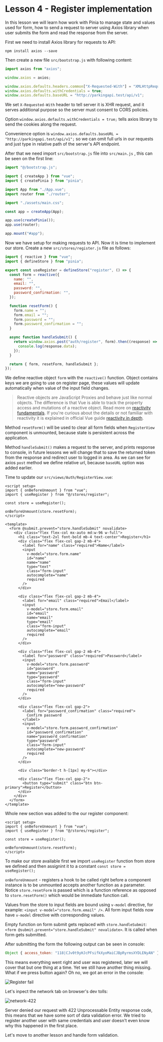 # Lesson 4 - Register implementation

In this lesson we will learn how work with Pinia to manage state and values used for form, how to send a request to server using Axios library when user submits the form and read the response from the server.

First we need to install Axios library for requests to API:

```shell
npm install axios --save
```

Then create a new file `src/bootstrap.js` with following content:

```js
import axios from "axios";

window.axios = axios;

window.axios.defaults.headers.common["X-Requested-With"] = "XMLHttpRequest";
window.axios.defaults.withCredentials = true;
window.axios.defaults.baseURL = "http://parkingapi.test/api/v1";
```

We set `X-Requested-With` header to tell server it is XHR request, and it serves additional purpose so the server must consent to CORS policies.

Option `window.axios.defaults.withCredentials = true;` tells axios library to send the cookies along the request.

Convenience option is `window.axios.defaults.baseURL = "http://parkingapi.test/api/v1";` so we can omit full urls in our requests and just type in relative path of the server's API endpoint.

After that we need import `src/bootstrap.js` file into `src/main.js` , this can be seen on the first line:

```js
import "@/bootstrap.js";

import { createApp } from "vue";
import { createPinia } from "pinia";

import App from "./App.vue";
import router from "./router";

import "./assets/main.css";

const app = createApp(App);

app.use(createPinia());
app.use(router);

app.mount("#app");
```

Now we have setup for making requests to API. Now it is time to implement our store. Create a new `src/stores/register.js` file as follows:

```js
import { reactive } from "vue";
import { defineStore } from "pinia";

export const useRegister = defineStore("register", () => {
  const form = reactive({
    name: "",
    email: "",
    password: "",
    password_confirmation: "",
  });

  function resetForm() {
    form.name = "";
    form.email = "";
    form.password = "";
    form.password_confirmation = "";
  }

  async function handleSubmit() {
    return window.axios.post("auth/register", form).then((response) => {
      console.log(response.data);
    });
  }

  return { form, resetForm, handleSubmit };
});
```

We define reactive object `form` with the `reactive()` function. Object contains keys we are going to use on register page, these values will update automatically when value of the input field changes.

> Reactive objects are JavaScript Proxies and behave just like normal objects. The difference is that Vue is able to track the property access and mutations of a reactive object. Read more on [reactivity fundamentals](https://vuejs.org/guide/essentials/reactivity-fundamentals.html#declaring-reactive-state). If you're curious about the details or not familiar with reactivity it is explained in official Vue guide [reactivity in depth](https://vuejs.org/guide/extras/reactivity-in-depth.html).

Method `resetForm()` will be used to clear all form fields when `RegisterView` component is unmounted, because state is persistent across the application.

Method `handleSubmit()` makes a request to the server, and prints response to console, in future lessons we will change that to save the returned token from the response and redirect user to logged in area. As we can see for axios `post` method we define relative url, because `baseURL` option was added earlier.

Time to update our `src/views/Auth/RegisterView.vue`:

```vue
<script setup>
import { onBeforeUnmount } from "vue";
import { useRegister } from "@/stores/register";

const store = useRegister();

onBeforeUnmount(store.resetForm);
</script>

<template>
  <form @submit.prevent="store.handleSubmit" novalidate>
    <div class="flex flex-col mx-auto md:w-96 w-full">
	  <h1 class="text-2xl font-bold mb-4 text-center">Register</h1>
      <div class="flex flex-col gap-2 mb-4">
        <label for="name" class="required">Name</label>
        <input
          v-model="store.form.name"
          id="name"
          name="name"
          type="text"
          class="form-input"
          autocomplete="name"
          required
        />
      </div>

      <div class="flex flex-col gap-2 mb-4">
        <label for="email" class="required">Email</label>
        <input
          v-model="store.form.email"
          id="email"
          name="email"
          type="email"
          class="form-input"
          autocomplete="email"
          required
        />
      </div>

      <div class="flex flex-col gap-2 mb-4">
        <label for="password" class="required">Password</label>
        <input
          v-model="store.form.password"
          id="password"
          name="password"
          type="password"
          class="form-input"
          autocomplete="new-password"
          required
        />
      </div>

      <div class="flex flex-col gap-2">
        <label for="password_confirmation" class="required">
	      Confirm password
	    </label>
        <input
          v-model="store.form.password_confirmation"
          id="password_confirmation"
          name="password_confirmation"
          type="password"
          class="form-input"
          autocomplete="new-password"
          required
        />
      </div>

      <div class="border-t h-[1px] my-6"></div>

      <div class="flex flex-col gap-2">
        <button type="submit" class="btn btn-primary">Register</button>
      </div>
    </div>
  </form>
</template>
```

Whole new section was added to the our register component:

```vue
<script setup>
import { onBeforeUnmount } from "vue";
import { useRegister } from "@/stores/register";

const store = useRegister();

onBeforeUnmount(store.resetForm);
</script>
```

To make our store available first we import `useRegister` function from store we defined and then assignint it to a constant `const store = useRegister();`

`onBeforeUnmount` - registers a hook to be called right before a component instance is to be unmounted accepts another function as a parameter. Notice `store.resetForm` is passed which is a function reference as opposed to `store.resetForm()` which would be immediate function call.

Values from the store to input fields are bound using `v-model` directive, for example: `<input v-model="store.form.email" />`. All form input fields now have `v-model` directive with corresponding values.

Empty function on form submit gets replaced with `store.handleSubmit`: `<form @submit.prevent="store.handleSubmit" novalidate>`. It is called when form gets submitted.

After submitting the form the following output can be seen in console:

```js
Object { access_token: "118|CJv0t9yHJcPFsifkXyoMaiCJBpRyrmsXYDLENyAN" }
```

This means everything went right and user was registered, later we will cover that but one thing at a time. Yet we still have another thing missing. What if we press button again? Oh no, we got an error in the console:

![Register fail](assets/register-fail.png)

Let's inpect the network tab on browser's dev tolls:

![network-422](assets/network-422.png)

Server denied our request with 422 Unprocessable Entity response code, this means that we have some sort of data validation error. We tried to register another user with same credentials and user doesn't even know why this happened in the first place.

Let's move to another lesson and handle form validation.
